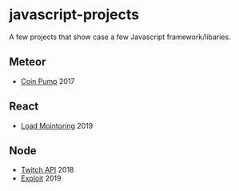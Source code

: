 # javascript-projects

A few projects that show case a few Javascript framework/libaries.

## Meteor

- [Coin Pump](https://github.com/aakhtar3/javascript-projects/tree/master/meteor/coin-pump) 2017

## React

- [Load Mointoring](https://github.com/aakhtar3/javascript-projects/tree/master/react/load-monitoring) 2019

## Node

- [Twitch API](https://github.com/aakhtar3/javascript-projects/tree/master/node/twitch-api) 2018
- [Exploit](https://github.com/aakhtar3/javascript-projects/tree/master/node/exploit) 2019
